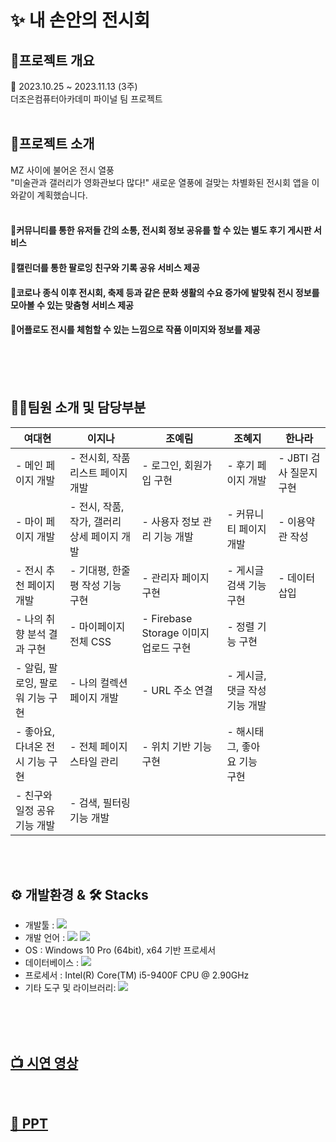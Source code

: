 

# ✨ 내 손안의 전시회


## 🔎프로젝트 개요

📆 2023.10.25 ~ 2023.11.13 (3주)<br>
더조은컴퓨터아카데미 파이널 팀 프로젝트
<br>
<br>
## 🔎프로젝트 소개
MZ 사이에 불어온 전시 열풍<br>
"미술관과 갤러리가 영화관보다 많다!" 새로운 열풍에 걸맞는 차별화된 전시회 앱을 이와같이 계획했습니다.<br>
<br>

#### 📌커뮤니티를 통한 유저들 간의 소통, 전시회 정보 공유를 할 수 있는 별도 후기 게시판 서비스
#### 📌캘린더를 통한 팔로잉 친구와 기록 공유 서비스 제공
#### 📌코로나 종식 이후 전시회, 축제 등과 같은 문화 생활의 수요 증가에 발맞춰 전시 정보를 모아볼 수 있는 맞춤형 서비스 제공
#### 📌어플로도 전시를 체험할 수 있는 느낌으로 작품 이미지와 정보를 제공
<br>



<br>
<br>


## 💁‍♂️팀원 소개 및 담당부분
| **여대현**    | **이지나**   | **조예림**  | **조혜지**  | **한나라**  |
|---------------|--------------|-------------|-------------|-------------|
| - 메인 페이지 개발  | - 전시회, 작품 리스트 페이지 개발  | - 로그인, 회원가입 구현 | - 후기 페이지 개발 | - JBTI 검사 질문지 구현 |
| - 마이 페이지 개발 | - 전시, 작품, 작가, 갤러리 상세 페이지 개발 | - 사용자 정보 관리 기능 개발 | - 커뮤니티 페이지 개발 | - 이용약관 작성 |
| - 전시 추천 페이지 개발 | - 기대평, 한줄평 작성 기능 구현 | - 관리자 페이지 구현 | - 게시글 검색 기능 구현 | - 데이터 삽입 |
| - 나의 취향 분석 결과 구현 | - 마이페이지 전체 CSS | - Firebase Storage 이미지 업로드 구현 | - 정렬 기능 구현 | |
| - 알림, 팔로잉, 팔로워 기능 구현 | - 나의 컬렉션 페이지 개발 | - URL 주소 연결 | - 게시글, 댓글 작성 기능 개발 | |
| - 좋아요, 다녀온 전시 기능 구현 | - 전체 페이지 스타일 관리 | - 위치 기반 기능 구현 | - 해시태그, 좋아요 기능 구현 | |
| - 친구와 일정 공유 기능 개발 | - 검색, 필터링 기능 개발 | | | |

<br>
<br>

## ⚙ 개발환경 & 🛠 Stacks

* 개발툴 : <img src="https://img.shields.io/badge/androidstudio-3DDC84?style=for-the-badge&logo=androidstudio&logoColor=white">
* 개발 언어 : <img src="https://img.shields.io/badge/dart-0175C2?style=for-the-badge&logo=dart&logoColor=white"> <img src="https://img.shields.io/badge/flutter-02569B?style=for-the-badge&logo=flutter&logoColor=white">
* OS : Windows 10 Pro (64bit), x64 기반 프로세서
* 데이터베이스 : <img src="https://img.shields.io/badge/firebase-FFCA28?style=for-the-badge&logo=firebase&logoColor=white">
* 프로세서 : Intel(R) Core(TM) i5-9400F CPU @ 2.90GHz
* 기타 도구 및 라이브러리: <img src="https://img.shields.io/badge/github-181717?style=for-the-badge&logo=github&logoColor=white">

<br>
<br>

<br>

## [📺 시연 영상](https://youtu.be/lJFf9Tf7LG4?si=I5I8ZbXtTd1a1AXl)
<br>

## [💾 PPT](https://drive.google.com/file/d/1oPeefRHCe4cefaOIIe9P_74_1BLdQ2F2/view?usp=drive_link)
<br>



